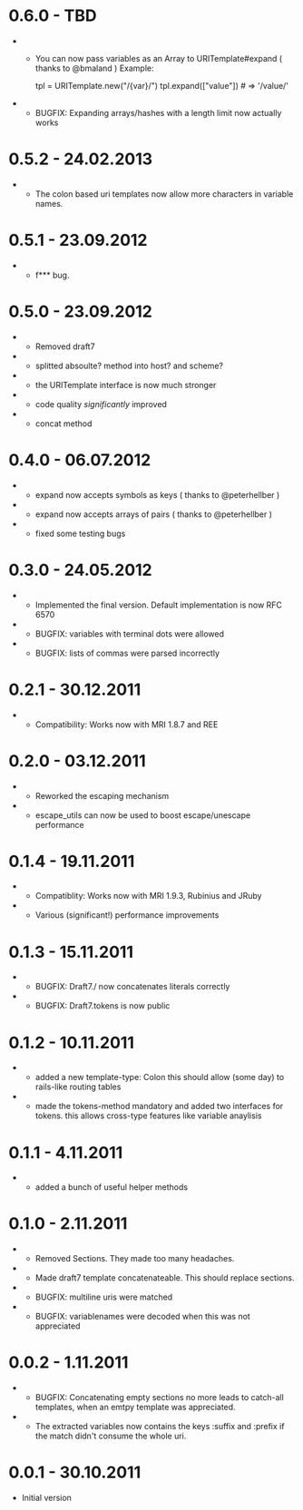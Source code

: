 # 0.6.0 - TBD
  - * You can now pass variables as an Array to URITemplate#expand ( thanks to @bmaland )
      Example:

        tpl = URITemplate.new("/{var}/")
        tpl.expand(["value"]) # => '/value/'
  - * BUGFIX: Expanding arrays/hashes with a length limit now actually works

# 0.5.2 - 24.02.2013
  - + The colon based uri templates now allow more characters in variable names.

# 0.5.1 - 23.09.2012
  - * f*** bug.

# 0.5.0 - 23.09.2012
  - - Removed draft7
  - - splitted absoulte? method into host? and scheme?
  - + the URITemplate interface is now much stronger
  - * code quality _significantly_ improved
  - + concat method

# 0.4.0 - 06.07.2012
  - + expand now accepts symbols as keys ( thanks to @peterhellber )
  - + expand now accepts arrays of pairs ( thanks to @peterhellber )
  - * fixed some testing bugs

# 0.3.0 - 24.05.2012
  - + Implemented the final version. Default implementation is now RFC 6570
  - * BUGFIX: variables with terminal dots were allowed
  - * BUGFIX: lists of commas were parsed incorrectly

# 0.2.1 - 30.12.2011
  - * Compatibility: Works now with MRI 1.8.7 and REE

# 0.2.0 - 03.12.2011
  - * Reworked the escaping mechanism
  - + escape_utils can now be used to boost escape/unescape performance

# 0.1.4 - 19.11.2011
  - * Compatiblity: Works now with MRI 1.9.3, Rubinius and JRuby
  - * Various (significant!) performance improvements

# 0.1.3 - 15.11.2011
  - * BUGFIX: Draft7./ now concatenates literals correctly
  - * BUGFIX: Draft7.tokens is now public

# 0.1.2 - 10.11.2011
  - + added a new template-type: Colon
    this should allow (some day) to  rails-like routing tables
  - + made the tokens-method mandatory and added two interfaces for tokens.
    this allows cross-type features like variable anaylisis

# 0.1.1 -  4.11.2011
  - + added a bunch of useful helper methods

# 0.1.0 -  2.11.2011
  - - Removed Sections. They made too many headaches.
  - + Made draft7 template concatenateable. This should replace sections.
  - * BUGFIX: multiline uris were matched
  - * BUGFIX: variablenames were decoded when this was not appreciated

# 0.0.2 -  1.11.2011
  - * BUGFIX: Concatenating empty sections no more leads to catch-all templates, when an emtpy template was appreciated.
  - + The extracted variables now contains the keys :suffix and :prefix if the match didn't consume the whole uri.

# 0.0.1 - 30.10.2011
  - Initial version
